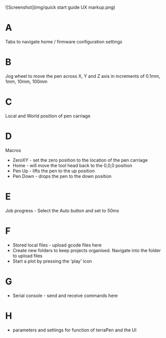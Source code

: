 ![Screenshot](img/quick start guide UX markup.png)

# A
Tabs to navigate home / firmware configuration settings
# B
Jog wheel to move the pen across X, Y and Z axis in increments of 0.1mm, 1mm, 10mm, 100mm
# C
Local and World position of pen carriage
# D
Macros

* ZeroXY - set the zero position to the location of the pen carriage
* Home - will move the tool head back to the 0,0,0 position
* Pen Up - lifts the pen to the up position
* Pen Down - drops the pen to the down position 
# E
Job progress - Select the Auto button and set to 50ms 
# F
* Stored local files - upload gcode files here
* Create new folders to keep projects organised. Navigate into the folder to upload files
* Start a plot by pressing the 'play' icon 
# G
* Serial console - send and receive commands here
# H
* parameters and settings for function of terraPen and the UI